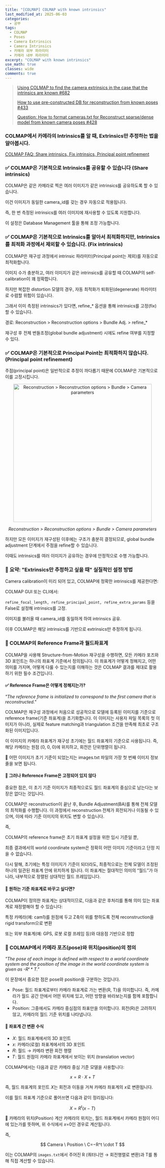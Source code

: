 ```yaml
---
title: "[COLMAP] COLMAP with known intrinsics"
last_modified_at: 2025-06-03
categories:
  - 공부
tags:
  - COLMAP
  - Poses
  - Camera Extrinsics
  - Camera Intrinsics
  - 카메라 외부 파라미터
  - 카메라 내부 파라미터
excerpt: "COLMAP with known intrinsics"
use_math: true
classes: wide
comments: true
---
```


> [Using COLMAP to find the camera extrinsics in the case that the intrinsics are known #682](https://github.com/colmap/colmap/issues/682)
>
> [How to use pre-constructed DB for reconstruction from known poses #433](https://github.com/colmap/colmap/issues/433)
> 
> [Question: How to format cameras.txt for Reconstruct sparse/dense model from known camera poses #428](https://github.com/colmap/colmap/issues/428)

### COLMAP에서 카메라의 Intrinsics를 알 때, Extrinsics만 추정하는 법을 알아봅시다.

[COLMAP FAQ: Share intrinsics, Fix intrinsics, Principal point refinement](https://colmap.github.io/faq.html#faq-share-intrinsics)

### ✅ COLMAP은 기본적으로 Intrinsics를 공유할 수 있습니다 (Share intrinsics)
COLMAP은 같은 카메라로 찍은 여러 이미지가 같은 intrinsics를 공유하도록 할 수 있습니다.

이건 이미지가 동일한 camera_id를 갖는 경우 자동으로 적용됩니다.

즉, 한 번 측정된 intrinsics를 여러 이미지에 재사용할 수 있도록 지원합니다.

이 설정은 Database Management 툴을 통해 조정 가능합니다.

### ✅ COLMAP은 기본적으로 Intrinsics를 알아서 최적화하지만, Intrinsics를 최적화 과정에서 제외할 수 있습니다. (Fix intrinsics)
COLMAP은 재구성 과정에서 intrinsic 파라미터(Principal point는 제외)를 자동으로 최적화합니다.

이미지 수가 충분하고, 여러 이미지가 같은 intrinsics를 공유할 때 COLMAP의 self-calibration이 꽤 정확합니다.

하지만 복잡한 distortion 모델의 경우, 자동 최적화가 퇴화된(degenerate) 파라미터로 수렴할 위험이 있습니다.

그래서 이미 측정된 intrinsics가 있다면, refine_* 옵션을 통해 intrinsics를 고정(fix)할 수 있습니다.

경로: Reconstruction > Reconstruction options > Bundle Adj. > refine_*

재구성 후 전체 번들조정(global bundle adjustment) 시에도 refine 여부를 지정할 수 있다.

### ✅ COLMAP은 기본적으로 Principal Point는 최적화하지 않습니다. (Principal point refinement)
주점(principal point)은 일반적으로 추정이 까다롭기 때문에 COLMAP은 기본적으로 이를 고정시킵니다.

<div style="text-align: center;">
  <img src="https://github.com/user-attachments/assets/aaa4c20c-d6ac-4c22-8356-fa502359906f" width="450" alt="Reconstruction > Reconstruction options > Bundle > Camera parameters" />
  <p><em>Reconstruction > Reconstruction options > Bundle > Camera parameters</em></p>
</div>

하지만 모든 이미지가 재구성된 이후에는 구조가 충분히 결정되므로, global bundle adjustment 단계에서 주점을 refine할 수 있습니다.

이때도 intrinsics를 여러 이미지가 공유하는 경우에 안정적으로 수행 가능합니다.

### 🔧 요약: "Extrinsics만 추정하고 싶을 때" 실질적인 설정 방법
Camera calibration이 미리 되어 있고, COLMAP에 정확한 intrinsics를 제공한다면:

COLMAP GUI 또는 CLI에서:

`refine_focal_length, refine_principal_point, refine_extra_params` 등을 False로 설정해 intrinsics를 고정.

이미지를 불러올 때 camera_id를 동일하게 하여 intrinsics 공유.

이후 COLMAP은 해당 intrinsics를 기반으로 extrinsics만 추정하게 됩니다.

### 📐 COLMAP의 Reference Frame과 월드좌표계
COLMAP을 사용해 Structure-from-Motion 재구성을 수행하면, 모든 카메라 포즈와 3D 포인트는 하나의 좌표계 기준에서 정의됩니다. 이 좌표계가 어떻게 정해지고, 어떤 의미를 가지며, 어떻게 다룰 수 있는지를 이해하는 것은 COLMAP 결과를 제대로 활용하기 위한 필수 조건입니다.

#### ✅ Reference Frame은 어떻게 정해지는가?
_"The reference frame is initialized to correspond to the first camera that is reconstructed."_

COLMAP은 재구성 과정에서 처음으로 성공적으로 모델에 등록된 이미지를 기준으로 reference frame(기준 좌표계)을 초기화합니다. 이 이미지는 사용자 파일 목록의 첫 이미지가 아니라, 실제로 feature matching과 triangulation 조건을 만족해 최초로 구조화된 이미지입니다.

이 이미지의 카메라 좌표계가 재구성 초기에는 월드 좌표계의 기준으로 사용됩니다. 즉, 해당 카메라는 원점 (0, 0, 0)에 위치하고, 회전은 단위행렬이 됩니다.

📌 어떤 이미지가 초기 기준이 되었는지는 images.txt 파일의 가장 첫 번째 이미지 정보 줄을 보면 됩니다.

#### 🔁 그러나 Reference Frame은 고정되어 있지 않다
중요한 점은, 이 초기 기준 이미지가 최종적으로도 월드 좌표계의 중심으로 남는다는 보장은 없다는 것입니다.

COLMAP은 reconstruction이 끝난 후, Bundle Adjustment(BA)를 통해 전체 모델의 최적화를 수행합니다. 이 과정에서 reconstruction 전체가 회전되거나 이동될 수 있으며, 이에 따라 기준 이미지의 위치도 변할 수 있습니다.

즉,

COLMAP의 reference frame은 초기 좌표계 설정을 위한 임시 기준일 뿐,

최종 결과에서의 world coordinate system은 정확히 어떤 이미지 기준이라고 단정 지을 수 없습니다.

다시 말해, 초기에는 특정 이미지가 기준이 되더라도, 최종적으로는 전체 모델이 조정된 하나의 일관된 좌표계 안에 위치하게 됩니다. 이 좌표계는 절대적인 의미의 “월드”가 아니라, 내부적으로 정렬된 상대적인 월드 프레임입니다.

#### 🧭 원하는 기준 좌표계로 바꾸고 싶다면?
COLMAP이 정의한 좌표계는 상대적이므로, 다음과 같은 후처리를 통해 의미 있는 좌표계로 재정렬해야 할 수 있습니다:

특정 카메라(예: cam1)를 원점에 두고 Z축이 위를 향하도록 전체 reconstruction을 rigid transform으로 변환

또는 외부 좌표계(예: GPS, 로봇 로컬 프레임 등)와 대응점 기반으로 정합

### 📐 COLMAP에서 카메라 포즈(pose)와 위치(position)의 정의
_"The pose of each image is defined with respect to a world coordinate system and the position of the image in the world coordinate system is given as -Rᵗ * T."_

이 문장에서 중요한 점은 pose와 position을 구분하는 것입니다.

- Pose: 월드 좌표계로부터 카메라 좌표계로 가는 변환(R, T)을 의미합니다. 즉, 카메라가 월드 공간 안에서 어떤 위치에 있고, 어떤 방향을 바라보는지를 함께 포함합니다.
- Position: 그중에서도 카메라 중심점의 좌표만을 의미합니다. 회전(R)은 고려하지 않고, 카메라의 월드 기준 위치를 나타냅니다.

#### 📌 좌표계 간 변환 수식
- 𝑋: 월드 좌표계에서의 3D 포인트
- 𝑥: 카메라(로컬) 좌표계에서의 3D 포인트
- 𝑅: 월드 → 카메라 변환 회전 행렬
- 𝑇: 월드 원점이 카메라 좌표계에서 보이는 위치 (translation vector)

COLMAP에서는 다음과 같은 카메라 중심 기준 모델을 사용합니다:

$$
x = R \cdot X + T
$$

즉, 월드 좌표계의 포인트 𝑋는 회전과 이동을 거쳐 카메라 좌표계의 𝑥로 변환됩니다.

이를 월드 좌표계 기준으로 풀어쓰면 다음과 같이 정리됩니다:

$$
X =R^t(x-T)
$$

📌 카메라의 위치(Position) 계산
카메라의 위치는, 월드 좌표계에서 카메라 원점이 어디에 있는가를 뜻하며, 위 수식에서 𝑥=0인 경우로 계산됩니다.

즉,

$$
Camera \ Position \ C=−R^t \cdot T 
$$

이는 COLMAP의 `images.txt`에서 주어진 R (쿼터니언 → 회전행렬로 변환)과 T를 통해 직접 계산할 수 있습니다.



